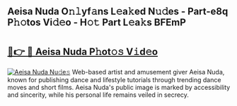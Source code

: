 ## Aeisa Nuda O𝚗𝚕yf𝚊ns L𝚎a𝚔ed N𝚞𝚍es - Part-e8q P𝚑𝚘tos Vi𝚍𝚎o - H𝚘𝚝 Part L𝚎a𝚔s BFEmP

# <h2><a href="http://kfa1a2i.oniu.top/?m=Aeisa+Nuda">🔗👉 🔴 Aeisa Nuda P𝚑ot𝚘𝚜 V𝚒d𝚎o</a></h2>

[![Aeisa Nuda Nu𝚍e𝚜](https://i.imgur.com/0qMVB7G.gif)](http://kfa1a2i.oniu.top/?m=Aeisa+Nuda)
Web-based artist and amusement giver Aeisa Nuda, known for publishing dance and lifestyle tutorials through trending dance moves and short films. Aeisa Nuda's public image is marked by accessibility and sincerity, while his personal life remains veiled in secrecy.  
